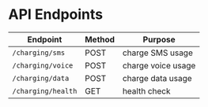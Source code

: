 # API Endpoints

| Endpoint          | Method | Purpose             |
|-------------------|--------|---------------------|
| `/charging/sms`   | POST   | charge SMS usage    |
| `/charging/voice` | POST   | charge voice usage  |
| `/charging/data`  | POST   | charge data usage   |
| `/charging/health`| GET    | health check        |
